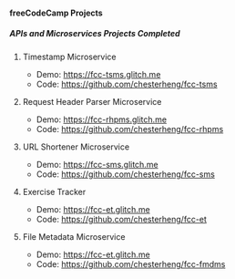#### freeCodeCamp Projects

##### APIs and Microservices Projects Completed

1. Timestamp Microservice
    * Demo: https://fcc-tsms.glitch.me
    * Code: https://github.com/chesterheng/fcc-tsms

2. Request Header Parser Microservice
    * Demo: https://fcc-rhpms.glitch.me
    * Code: https://github.com/chesterheng/fcc-rhpms

3. URL Shortener Microservice
    * Demo: https://fcc-sms.glitch.me
    * Code: https://github.com/chesterheng/fcc-sms

4. Exercise Tracker
    * Demo: https://fcc-et.glitch.me
    * Code: https://github.com/chesterheng/fcc-et

5. File Metadata Microservice
    * Demo: https://fcc-et.glitch.me
    * Code: https://github.com/chesterheng/fcc-fmdms
